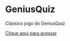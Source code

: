 # GeniusQuiz
Clássico jogo do GeniusQuiz

[Clique aqui para acessar](https://edu78combr-eduardomonteiro.github.io/GeniusQuiz/)
